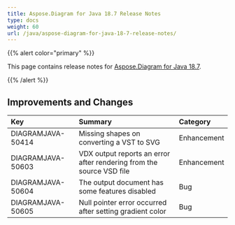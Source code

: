 ```yaml
---
title: Aspose.Diagram for Java 18.7 Release Notes
type: docs
weight: 60
url: /java/aspose-diagram-for-java-18-7-release-notes/
---
```


{{% alert color="primary" %}} 

This page contains release notes for [Aspose.Diagram for Java 18.7](https://repository.aspose.com/repo/com/aspose/aspose-diagram/18.7/).

{{% /alert %}} 
## **Improvements and Changes**

|**Key**|**Summary**|**Category**|
| :- | :- | :- |
|DIAGRAMJAVA-50414|Missing shapes on converting a VST to SVG|Enhancement|
|DIAGRAMJAVA-50603|VDX output reports an error after rendering from the source VSD file|Enhancement|
|DIAGRAMJAVA-50604|The output document has some features disabled|Bug|
|DIAGRAMJAVA-50605|Null pointer error occurred after setting gradient color|Bug|

